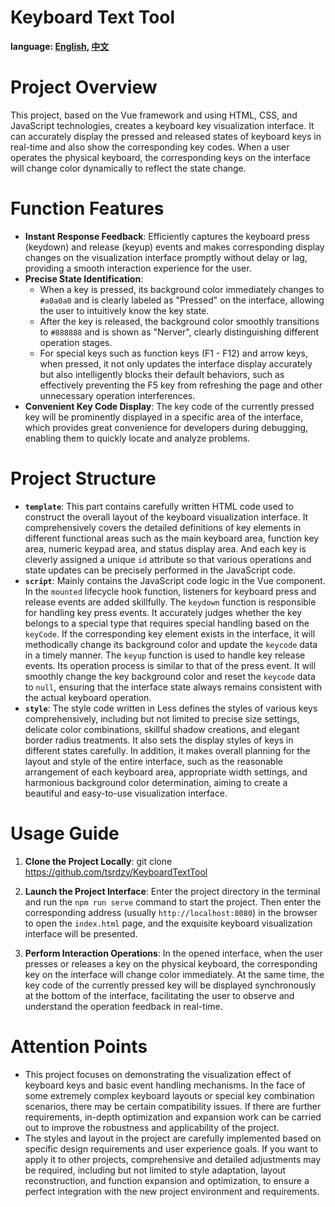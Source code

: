 # Keyboard Text Tool

 **language: [English](README.md), [中文](README_zh.md)**

# **Project Overview**
This project, based on the Vue framework and using HTML, CSS, and JavaScript technologies, creates a keyboard key visualization interface. It can accurately display the pressed and released states of keyboard keys in real-time and also show the corresponding key codes. When a user operates the physical keyboard, the corresponding keys on the interface will change color dynamically to reflect the state change.

# **Function Features**
- **Instant Response Feedback**: Efficiently captures the keyboard press (keydown) and release (keyup) events and makes corresponding display changes on the visualization interface promptly without delay or lag, providing a smooth interaction experience for the user.
- **Precise State Identification**:
    - When a key is pressed, its background color immediately changes to `#a0a0a0` and is clearly labeled as "Pressed" on the interface, allowing the user to intuitively know the key state.
    - After the key is released, the background color smoothly transitions to `#888888` and is shown as "Nerver", clearly distinguishing different operation stages.
    - For special keys such as function keys (F1 - F12) and arrow keys, when pressed, it not only updates the interface display accurately but also intelligently blocks their default behaviors, such as effectively preventing the F5 key from refreshing the page and other unnecessary operation interferences.
- **Convenient Key Code Display**: The key code of the currently pressed key will be prominently displayed in a specific area of the interface, which provides great convenience for developers during debugging, enabling them to quickly locate and analyze problems.

# **Project Structure**
- **`template`**: This part contains carefully written HTML code used to construct the overall layout of the keyboard visualization interface. It comprehensively covers the detailed definitions of key elements in different functional areas such as the main keyboard area, function key area, numeric keypad area, and status display area. And each key is cleverly assigned a unique `id` attribute so that various operations and state updates can be precisely performed in the JavaScript code.
- **`script`**: Mainly contains the JavaScript code logic in the Vue component. In the `mounted` lifecycle hook function, listeners for keyboard press and release events are added skillfully. The `keydown` function is responsible for handling key press events. It accurately judges whether the key belongs to a special type that requires special handling based on the `keyCode`. If the corresponding key element exists in the interface, it will methodically change its background color and update the `keycode` data in a timely manner. The `keyup` function is used to handle key release events. Its operation process is similar to that of the press event. It will smoothly change the key background color and reset the `keycode` data to `null`, ensuring that the interface state always remains consistent with the actual keyboard operation.
- **`style`**: The style code written in Less defines the styles of various keys comprehensively, including but not limited to precise size settings, delicate color combinations, skillful shadow creations, and elegant border radius treatments. It also sets the display styles of keys in different states carefully. In addition, it makes overall planning for the layout and style of the entire interface, such as the reasonable arrangement of each keyboard area, appropriate width settings, and harmonious background color determination, aiming to create a beautiful and easy-to-use visualization interface.

# **Usage Guide**
1. **Clone the Project Locally**:
git clone https://github.com/tsrdzy/KeyboardTextTool

2. **Launch the Project Interface**: Enter the project directory in the terminal and run the `npm run serve` command to start the project. Then enter the corresponding address (usually `http://localhost:8080`) in the browser to open the `index.html` page, and the exquisite keyboard visualization interface will be presented.
3. **Perform Interaction Operations**: In the opened interface, when the user presses or releases a key on the physical keyboard, the corresponding key on the interface will change color immediately. At the same time, the key code of the currently pressed key will be displayed synchronously at the bottom of the interface, facilitating the user to observe and understand the operation feedback in real-time.

# **Attention Points**
- This project focuses on demonstrating the visualization effect of keyboard keys and basic event handling mechanisms. In the face of some extremely complex keyboard layouts or special key combination scenarios, there may be certain compatibility issues. If there are further requirements, in-depth optimization and expansion work can be carried out to improve the robustness and applicability of the project.
- The styles and layout in the project are carefully implemented based on specific design requirements and user experience goals. If you want to apply it to other projects, comprehensive and detailed adjustments may be required, including but not limited to style adaptation, layout reconstruction, and function expansion and optimization, to ensure a perfect integration with the new project environment and requirements.
